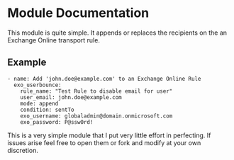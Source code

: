 # Module Documentation
This module is quite simple.
It appends or replaces the recipients on the an Exchange Online transport rule.

## Example
```
- name: Add 'john.doe@example.com' to an Exchange Online Rule
  exo_userbounce:
    rule_name: "Test Rule to disable email for user"
    user_email: john.doe@example.com
    mode: append
    condition: sentTo
    exo_username: globaladmin@domain.onmicrosoft.com
    exo_password: P@ssw0rd!
```
This is a very simple module that I put very little effort in perfecting.  If issues arise feel free to open them or fork and modify at your own discretion.